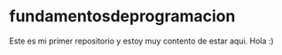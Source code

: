 # fundamentosdeprogramacion
Este es mi primer repositorio y estoy muy contento de estar aqui.
Hola :)
